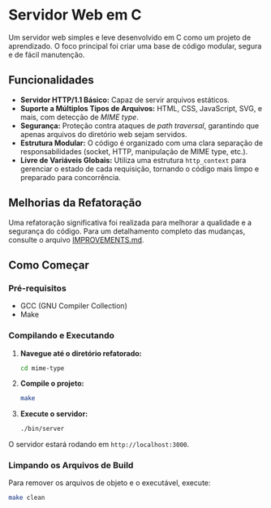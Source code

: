 # Servidor Web em C

Um servidor web simples e leve desenvolvido em C como um projeto de aprendizado. O foco principal foi criar uma base de código modular, segura e de fácil manutenção.

## Funcionalidades

- **Servidor HTTP/1.1 Básico:** Capaz de servir arquivos estáticos.
- **Suporte a Múltiplos Tipos de Arquivos:** HTML, CSS, JavaScript, SVG, e mais, com detecção de *MIME type*.
- **Segurança:** Proteção contra ataques de *path traversal*, garantindo que apenas arquivos do diretório web sejam servidos.
- **Estrutura Modular:** O código é organizado com uma clara separação de responsabilidades (socket, HTTP, manipulação de MIME type, etc.).
- **Livre de Variáveis Globais:** Utiliza uma estrutura `http_context` para gerenciar o estado de cada requisição, tornando o código mais limpo e preparado para concorrência.

## Melhorias da Refatoração

Uma refatoração significativa foi realizada para melhorar a qualidade e a segurança do código. Para um detalhamento completo das mudanças, consulte o arquivo [IMPROVEMENTS.md](IMPROVEMENTS.md).

## Como Começar

### Pré-requisitos

- GCC (GNU Compiler Collection)
- Make

### Compilando e Executando

1.  **Navegue até o diretório refatorado:**

    ```bash
    cd mime-type
    ```

2.  **Compile o projeto:**

    ```bash
    make
    ```

3.  **Execute o servidor:**

    ```bash
    ./bin/server
    ```

O servidor estará rodando em `http://localhost:3000`.

### Limpando os Arquivos de Build

Para remover os arquivos de objeto e o executável, execute:

```bash
make clean
```